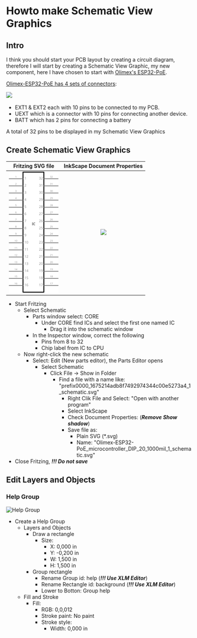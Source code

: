 # Howto make Schematic View Graphics

## Intro

I think you should start your PCB layout by creating a circuit diagram, therefore I will start by creating a Schematic View Graphic, my new component, here I have chosen to start with [Olimex's ESP32-PoE](https://www.olimex.com/Products/IoT/ESP32/ESP32-POE/open-source-hardware).

[Olimex-ESP32-PoE has 4 sets of connectors](https://www.olimex.com/Products/IoT/ESP32/ESP32-POE/resources/ESP32-POE-GPIO.png):  

![](./images/Skærmbillede%20fra%202023-11-15%2022-13-09.png)

* EXT1 & EXT2 each with 10 pins to be connected to my PCB.
* UEXT which is a connector with 10 pins for connecting another device.
* BATT which has 2 pins for connecting a battery

A total of 32 pins to be displayed in my Schematic View Graphics

## Create Schematic View Graphics

|Fritzing SVG file|InkScape Document Properties|
|:---:|:---:|
|![Image from Fritzing](./svg/Olimex-ESP32-PoE_microcontroller_DIP_20_1000mil_1_schematic.svg)|![](./images/Skærmbillede%20fra%202023-11-15%2014-13-32.png)|

* Start Fritzing
  * Select Schematic
    * Parts window select: CORE
      * Under CORE find ICs and select the first one named IC 
        * Drag it into the schematic window
    * In the Inspector window, correct the following
      * Pins from 8 to 32
      * Chip label from IC to CPU
  * Now right-click the new schematic 
    * Select: Edit (New parts editor), the Parts Editor opens
      * Select Schematic
        * Click File -> Show in Folder
          * Find a file with a name like:
          "prefix0000_1675214adb8f7492974344c00e5273a4_1_schematic.svg"
            * Right Clik File and Select: "Open with another program"
            * Select InkScape
            * Check Document Properties: (***Remove Show shadow***)
            * Save file as:
              * Plain SVG (*.svg)
              * Name: "Olimex-ESP32-PoE_microcontroller_DIP_20_1000mil_1_schematic.svg"
* Close Fritzing, ***!!! Do not save***

## Edit Layers and Objects

### Help Group

![Help Group](./images/Skærmbillede%20fra%202023-11-15%2015-13-27.png)

* Create a Help Group
  * Layers and Objects
    * Draw a rectangle
      * Size:
        * X: 0,000 in
        * Y: -0,200 in
        * W: 1,500 in
        * H: 1,500 in
    * Group rectangle
      * Rename Group id: help (***!!! Use XLM Editor***)
      * Rename Rectangle id: background (***!!! Use XLM Editor***)
      * Lower to Botton: Group help
  * Fill and Stroke
    * Fill:
      * RGB: 0,0,012  
      * Stroke paint: No paint
      * Stroke style:
        * Width: 0,000 in
